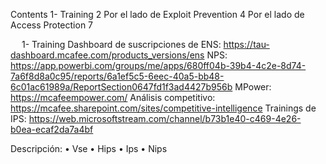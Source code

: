 Contents
1- Training	2
Por el lado de Exploit Prevention	4
Por el lado de Access Protection	7

 
1- Training
Dashboard de suscripciones de ENS: https://tau-dashboard.mcafee.com/products_versions/ens
NPS: https://app.powerbi.com/groups/me/apps/680ff04b-39b4-4c2e-8d74-7a6f8d8a0c95/reports/6a1ef5c5-6eec-40a5-bb48-6c01ac61989a/ReportSection0647fd1f3ad4427b956b
MPower: https://mcafeempower.com/
Análisis competitivo: https://mcafee.sharepoint.com/sites/competitive-intelligence
Trainings de IPS: https://web.microsoftstream.com/channel/b73b1e40-c469-4e26-b0ea-ecaf2da7a4bf

 
Descripción:
•	Vse
•	Hips
•	Ips
•	Nips

